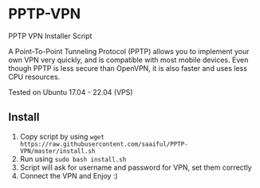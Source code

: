 # PPTP-VPN
PPTP VPN Installer Script


A Point-To-Point Tunneling Protocol (PPTP) allows you to implement your own VPN very quickly, and is compatible with most mobile devices. Even though PPTP is less secure than OpenVPN, it is also faster and uses less CPU resources.

Tested on Ubuntu 17.04 - 22.04 (VPS)


## Install
1. Copy script by using `wget https://raw.githubusercontent.com/saaiful/PPTP-VPN/master/install.sh`
2. Run using `sudo bash install.sh`
3. Script will ask for username and password for VPN, set them correctly
4. Connect the VPN and Enjoy :)

